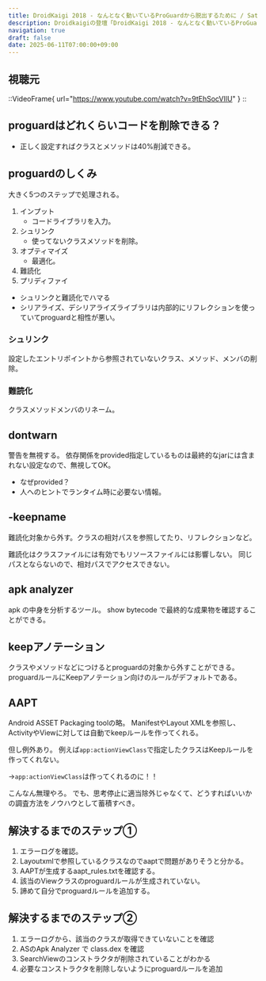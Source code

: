 ```yaml
---
title: DroidKaigi 2018 - なんとなく動いているProGuardから脱出するために / Sato Shun [JA] を視聴した
description: Droidkaigiの登壇「DroidKaigi 2018 - なんとなく動いているProGuardから脱出するために / Sato Shun [JA]」の視聴備忘録です。
navigation: true
draft: false
date: 2025-06-11T07:00:00+09:00
---
```


## 視聴元

::VideoFrame{ url="https://www.youtube.com/watch?v=9tEhSocVIlU" }
::


## proguardはどれくらいコードを削除できる？
- 正しく設定すればクラスとメソッドは40%削減できる。

## proguardのしくみ
大きく5つのステップで処理される。

1. インプット
    - コードライブラリを入力。
2. シュリンク
    - 使ってないクラスメソッドを削除。
3. オプティマイズ
    - 最適化。
4. 難読化
5. プリディファイ

- シュリンクと難読化でハマる
- シリアライズ、デシリアライズライブラリは内部的にリフレクションを使っていてproguardと相性が悪い。

### シュリンク
設定したエントリポイントから参照されていないクラス、メソッド、メンバの削除。

### 難読化
クラスメソッドメンバのリネーム。

## dontwarn
警告を無視する。
依存関係をprovided指定しているものは最終的なjarには含まれない設定なので、無視してOK。

- なぜprovided？
- 人へのヒントでランタイム時に必要ない情報。

## -keepname
難読化対象から外す。クラスの相対パスを参照してたり、リフレクションなど。

難読化はクラスファイルには有効でもリソースファイルには影響しない。
同じパスとならないので、相対パスでアクセスできない。

## apk analyzer
apk の中身を分析するツール。
show bytecode で最終的な成果物を確認することができる。

## keepアノテーション
クラスやメソッドなどにつけるとproguardの対象から外すことができる。
proguardルールにKeepアノテーション向けのルールがデフォルトである。

## AAPT

Android ASSET Packaging toolの略。
ManifestやLayout XMLを参照し、ActivityやViewに対しては自動でkeepルールを作ってくれる。

但し例外あり。
例えば`app:actionViewClass`で指定したクラスはKeepルールを作ってくれない。

→`app:actionViewClass`は作ってくれるのに！！

こんなん無理やろ。
でも、思考停止に適当除外じゃなくて、どうすればいいかの調査方法をノウハウとして蓄積すべき。

## 解決するまでのステップ①

1. エラーログを確認。
2. Layoutxmlで参照しているクラスなのでaaptで問題がありそうと分かる。
3. AAPTが生成するaapt_rules.txtを確認する。
4. 該当のViewクラスのproguardルールが生成されていない。
5. 諦めて自分でproguardルールを追加する。

## 解決するまでのステップ②

1. エラーログから、該当のクラスが取得できていないことを確認
2. ASのApk Analyzer で class.dex を確認
3. SearchViewのコンストラクタが削除されていることがわかる
4. 必要なコンストラクタを削除しないようにproguardルールを追加